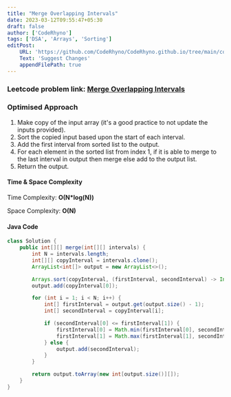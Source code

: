 ```yaml
---
title: "Merge Overlapping Intervals"
date: 2023-03-12T09:55:47+05:30
draft: false
author: ['CodeRhyno']
tags: ['DSA', 'Arrays', 'Sorting']
editPost:
    URL: 'https://github.com/CodeRhyno/CodeRhyno.github.io/tree/main/content'
    Text: 'Suggest Changes'
    appendFilePath: true
---
```


### Leetcode problem link: [Merge Overlapping Intervals](https://leetcode.com/problems/merge-intervals/)

### Optimised Approach

1. Make copy of the input array (it's a good practice to not update the inputs provided).
2. Sort the copied input based upon the start of each interval.
3. Add the first interval from sorted list to the output.
4. For each element in the sorted list from index 1, if it is able to merge to the last interval in output then merge else add to the output list.
5. Return the output.

#### Time & Space Complexity
Time Complexity: __O(N*log(N))__

Space Complexity: __O(N)__

#### Java Code
```java
class Solution {
    public int[][] merge(int[][] intervals) {
        int N = intervals.length;
        int[][] copyInterval = intervals.clone();
        ArrayList<int[]> output = new ArrayList<>();

        Arrays.sort(copyInterval, (firstInterval, secondInterval) -> Integer.compare(firstInterval[0], secondInterval[0]));
        output.add(copyInterval[0]);

        for (int i = 1; i < N; i++) {
            int[] firstInterval = output.get(output.size() - 1);
            int[] secondInterval = copyInterval[i];

            if (secondInterval[0] <= firstInterval[1]) {
                firstInterval[0] = Math.min(firstInterval[0], secondInterval[0]);
                firstInterval[1] = Math.max(firstInterval[1], secondInterval[1]);
            } else {
                output.add(secondInterval);
            }
        }

        return output.toArray(new int[output.size()][]);
    }
}
```
